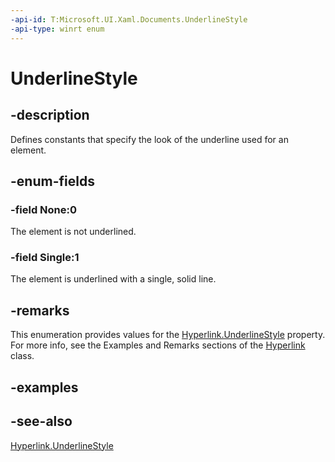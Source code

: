 ```yaml
---
-api-id: T:Microsoft.UI.Xaml.Documents.UnderlineStyle
-api-type: winrt enum
---
```


<!-- Enumeration syntax
public enum Windows.UI.Xaml.Documents.UnderlineStyle : int
-->

# UnderlineStyle

## -description
Defines constants that specify the look of the underline used for an element.

## -enum-fields
### -field None:0
The element is not underlined.

### -field Single:1
The element is underlined with a single, solid line.

## -remarks

This enumeration provides values for the [Hyperlink.UnderlineStyle](hyperlink_underlinestyle.md) property. For more info, see the Examples and Remarks sections of the [Hyperlink](hyperlink.md) class.

## -examples

## -see-also
[Hyperlink.UnderlineStyle](hyperlink_underlinestyle.md)
